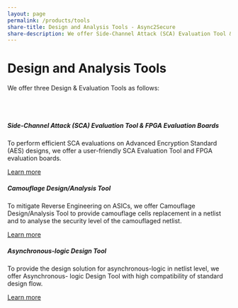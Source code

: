 ```yaml
---
layout: page
permalink: /products/tools
share-title: Design and Analysis Tools - Async2Secure
share-description: We offer Side-Channel Attack (SCA) Evaluation Tool & FPGA Evaluation Boards and Camouflage Design/Analysis Tool.
---
```


<div class="hero--small">
   <div class="hero__wrap">
      <h1 class="hero__title">Design and Analysis Tools</h1>
   </div>
</div>
<div>
   <content></content>
</div>
<div>
   <content></content>
</div>
<link rel="stylesheet" href="https://cdnjs.cloudflare.com/ajax/libs/font-awesome/4.7.0/css/font-awesome.min.css">
<article class="new">
   <p>We offer three Design & Evaluation Tools as follows:</p>
   <br>
   <br>
   <div class="card-deck">
      <div class="card" style="min-width: 18rem; ">
         <div class="card-body">
            <h5 class="card-title">Side-Channel Attack (SCA) Evaluation Tool & FPGA Evaluation Boards</h5>
            <p class="card-text">To perform efficient SCA evaluations on Advanced Encryption Standard (AES) designs, we offer a user-friendly SCA Evaluation Tool and FPGA evaluation boards. </p>
         </div>
         <div class="card-footer border-0">
            <a class="link" href="{{ site.baseurl }}{% link _pages/products/side_channel_attack_evaluation_tool_and_fpga_evaluation_boards.md %}">Learn more</a>
         </div>
      </div>
      <div class="card" style="min-width: 18rem; ">
         <div class="card-body">
            <h5 class="card-title"> Camouflage Design/Analysis Tool</h5>
            <p class="card-text">To mitigate Reverse Engineering on ASICs, we offer Camouflage Design/Analysis Tool to provide camouflage cells replacement in a netlist and to analyse the security level of the camouflaged netlist.</p>
         </div>
         <div class="card-footer border-0">
            <a class="link" href="{{ site.baseurl }}{% link _pages/products/camouflage_design_analysis_tool.md %}">Learn more</a>
         </div>
      </div>
      <div class="card" style="min-width: 18rem; ">
         <div class="card-body">
            <h5 class="card-title">Asynchronous-logic Design Tool</h5>
            <p class="card-text">To provide the design solution for asynchronous-logic in netlist level, we offer Asynchronous- logic Design Tool with high compatibility of standard design flow.</p>
         </div>
         <div class="card-footer border-0">
            <a class="link" href="{{ site.baseurl }}{% link _pages/products/asynchronous_logic_design_tool.md %}">Learn more</a>
         </div>
      </div>
   </div>
</article>
